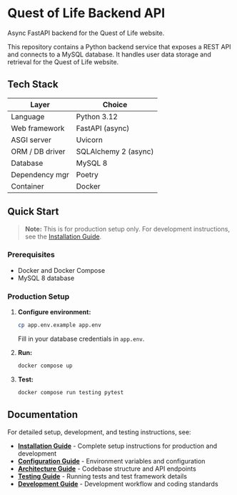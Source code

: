 # Quest of Life Backend API

Async FastAPI backend for the Quest of Life website.

This repository contains a Python backend service that exposes a REST API and connects to a MySQL database. It handles user data storage and retrieval for the Quest of Life website.

## Tech Stack

| Layer           | Choice                |
| --------------- | --------------------- |
| Language        | Python 3.12           |
| Web framework   | FastAPI (async)       |
| ASGI server     | Uvicorn               |
| ORM / DB driver | SQLAlchemy 2 (async)  |
| Database        | MySQL 8               |
| Dependency mgr  | Poetry                |
| Container       | Docker                |

## Quick Start

> **Note:** This is for production setup only. For development instructions, see the [Installation Guide](docs/01-installation.md).

### Prerequisites
- Docker and Docker Compose
- MySQL 8 database

### Production Setup
1. **Configure environment:**
   ```bash
   cp app.env.example app.env
   ```
   Fill in your database credentials in `app.env`.

2. **Run:**
   ```bash
   docker compose up
   ```

3. **Test:**
   ```bash
   docker compose run testing pytest
   ```

## Documentation

For detailed setup, development, and testing instructions, see:

- **[Installation Guide](docs/01-installation.md)** - Complete setup instructions for production and development
- **[Configuration Guide](docs/02-configuration.md)** - Environment variables and configuration
- **[Architecture Guide](docs/03-architecture.md)** - Codebase structure and API endpoints
- **[Testing Guide](docs/04-testing.md)** - Running tests and test framework details
- **[Development Guide](docs/05-development-guide.md)** - Development workflow and coding standards
